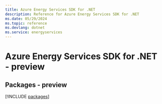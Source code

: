 ```yaml
---
title: Azure Energy Services SDK for .NET
description: Reference for Azure Energy Services SDK for .NET
ms.date: 05/29/2024
ms.topic: reference
ms.devlang: dotnet
ms.service: energyservices
---
```

# Azure Energy Services SDK for .NET - preview
## Packages - preview
[!INCLUDE [packages](energy-services-index.md)]